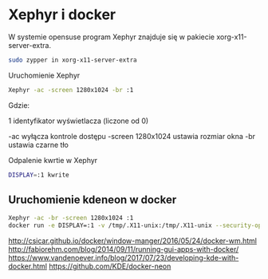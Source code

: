 Xephyr i docker
===============

W systemie opensuse program Xephyr znajduje się w pakiecie xorg-x11-server-extra.

``` bash
sudo zypper in xorg-x11-server-extra
```

Uruchomienie Xephyr

``` bash
Xephyr -ac -screen 1280x1024 -br :1
```

Gdzie:


1 identyfikator wyświetlacza (liczone od 0)

-ac wyłącza kontrole dostępu -screen 1280x1024 ustawia rozmiar okna -br ustawia czarne tło

Odpalenie kwrtie w Xephyr

``` bash
DISPLAY=:1 kwrite
```

## Uruchomienie kdeneon w docker

``` bash
Xephyr -ac -br -screen 1280x1024 :1
docker run -e DISPLAY=:1 -v /tmp/.X11-unix:/tmp/.X11-unix --security-opt seccomp=unconfined kdeneon/plasma:user startplasma-x11
```

<http://csicar.github.io/docker/window-manger/2016/05/24/docker-wm.html> <http://fabiorehm.com/blog/2014/09/11/running-gui-apps-with-docker/> <https://www.vandenoever.info/blog/2017/07/23/developing-kde-with-docker.html> <https://github.com/KDE/docker-neon>